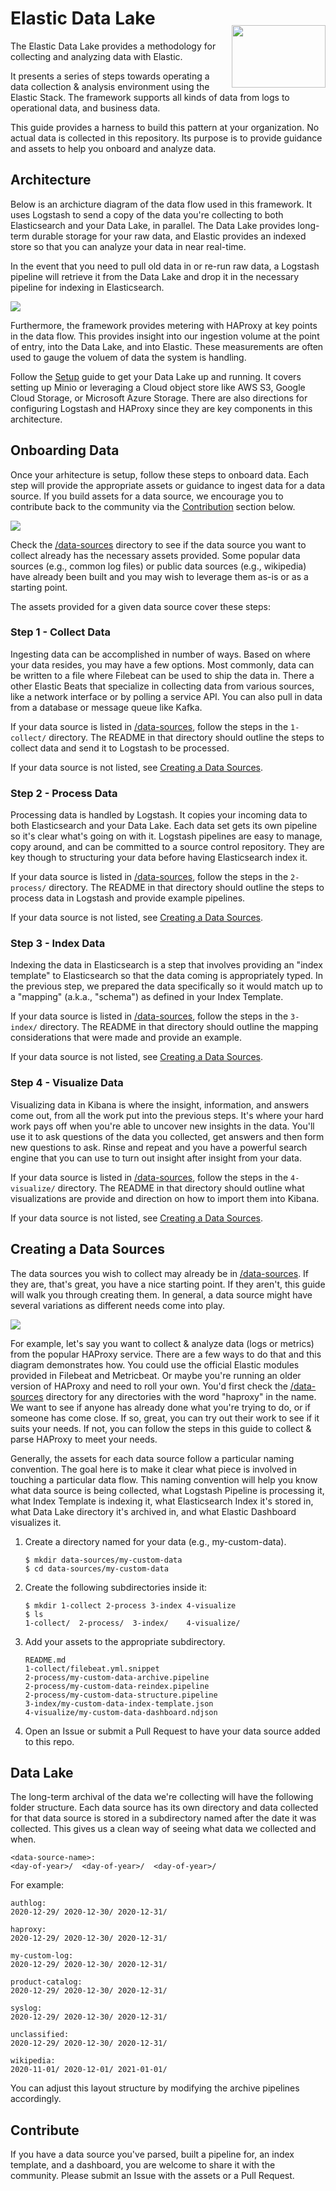 # Elastic Data Lake

<img src="images/elk-data-lake.png" align="right" height="100" width="150" style="margin-top: -25px;" />

The Elastic Data Lake provides a methodology for collecting and
analyzing data with Elastic.

It presents a series of steps towards operating a data collection
& analysis environment using the Elastic Stack.  The framework
supports all kinds of data from logs to operational data, and
business data.

This guide provides a harness to build this pattern at your
organization.  No actual data is collected in this repository.  Its
purpose is to provide guidance and assets to help you onboard and
analyze data.

## Architecture

Below is an archicture diagram of the data flow used in this
framework.  It uses Logstash to send a copy of the data you're
collecting to both Elasticsearch and your Data Lake, in parallel.
The Data Lake provides long-term durable storage for your raw data,
and Elastic provides an indexed store so that you can analyze your
data in near real-time.

In the event that you need to pull old data in or re-run raw data,
a Logstash pipeline will retrieve it from the Data Lake and drop
it in the necessary pipeline for indexing in Elasticsearch.

![](images/architecture.png)

Furthermore, the framework provides metering with HAProxy at key
points in the data flow.  This provides insight into our ingestion
volume at the point of entry, into the Data Lake, and into Elastic.
These measurements are often used to gauge the voluem of data the
system is handling.

Follow the [Setup](/setup) guide to get your Data Lake up and
running.  It covers setting up Minio or leveraging a Cloud object
store like AWS S3, Google Cloud Storage, or Microsoft Azure Storage.
There are also directions for configuring Logstash and HAProxy since
they are key components in this architecture.

## Onboarding Data

Once your arhitecture is setup, follow these steps to onboard data.
Each step will provide the appropriate assets or guidance to ingest
data for a data source.  If you build assets for a data source, we
encourage you to contribute back to the community via the
[Contribution](#contribute) section below.

![](images/onboarding-data.png)

Check the [/data-sources](/data-sources) directory to see if the
data source you want to collect already has the necessary assets
provided.  Some popular data sources (e.g., common log files) or
public data sources (e.g., wikipedia) have already been built and
you may wish to leverage them as-is or as a starting point.

The assets provided for a given data source cover these steps:

### Step 1 - Collect Data

Ingesting data can be accomplished in number of ways.  Based on
where your data resides, you may have a few options.  Most commonly,
data can be written to a file where Filebeat can be used to ship
the data in.  There a other Elastic Beats that specialize in
collecting data from various sources, like a network interface or
by polling a service API.  You can also pull in data from a database
or message queue like Kafka.

If your data source is listed in [/data-sources](/data-sources),
follow the steps in the `1-collect/` directory.  The README in that
directory should outline the steps to collect data and send it to Logstash
to be processed.

If your data source is not listed, see [Creating a Data Sources](#creating-a-data-sources).

### Step 2 - Process Data

Processing data is handled by Logstash.  It copies your incoming
data to both Elasticsearch and your Data Lake.  Each
data set gets its own pipeline so it's clear what's going on with
it.  Logstash pipelines are easy to manage, copy around, and can
be committed to a source control repository.  They are key though
to structuring your data before having Elasticsearch index it.

If your data source is listed in [/data-sources](/data-sources),
follow the steps in the `2-process/` directory.  The README in that
directory should outline the steps to process data in Logstash
and provide example pipelines.

If your data source is not listed, see [Creating a Data Sources](#creating-a-data-sources).

### Step 3 - Index Data

Indexing the data in Elasticsearch is a step that involves providing
an "index template" to Elasticsearch so that the data coming is
appropriately typed.  In the previous step, we prepared the data 
specifically so it would match up to a "mapping" (a.k.a., "schema")
as defined in your Index Template.

If your data source is listed in [/data-sources](/data-sources),
follow the steps in the `3-index/` directory.  The README in that
directory should outline the mapping considerations that were made 
and provide an example.

If your data source is not listed, see [Creating a Data Sources](#creating-a-data-sources).

### Step 4 - Visualize Data

Visualizing data in Kibana is where the insight, information, and
answers come out, from all the work put into the previous steps.
It's where your hard work pays off when you're able to uncover new
insights in the data.  You'll use it to ask questions of the data
you collected, get answers and then form new questions to ask.
Rinse and repeat and you have a powerful search engine that you can
use to turn out insight after insight from your data.

If your data source is listed in [/data-sources](/data-sources),
follow the steps in the `4-visualize/` directory.  The README in that
directory should outline what visualizations are provide and direction
on how to import them into Kibana.

If your data source is not listed, see [Creating a Data Sources](#creating-a-data-sources).

## Creating a Data Sources

The data sources you wish to collect may already be in [/data-sources](/data-sources).
If they are, that's great, you have a nice starting point.  If they aren't,
this guide will walk you through creating them.  In general, a data source 
might have several variations as different needs come into play.

![](images/data-source-assets.png)

For example, let's say you want to collect & analyze data (logs or
metrics) from the popular HAProxy service.  There are a few ways
to do that and this diagram demonstrates how.  You could use the
official Elastic modules provided in Filebeat and Metricbeat.  Or
maybe you're running an older version of HAProxy and need to roll
your own.  You'd first check the [/data-sources](/data-sources)
directory for any directories with the word "haproxy" in the name.
We want to see if anyone has already done what you're trying to do,
or if someone has come close.  If so, great, you can try out their
work to see if it suits your needs.  If not, you can follow the
steps in this guide to collect & parse HAProxy to meet your needs.

Generally, the assets for each data source follow a particular
naming convention.  The goal here is to make it clear what piece
is involved in touching a particular data flow.  This naming
convention will help you know what data source is being collected,
what Logstash Pipeline is processing it, what Index Template is
indexing it, what Elasticsearch Index it's stored in, what Data
Lake directory it's archived in, and what Elastic Dashboard
visualizes it.

1. Create a directory named for your data (e.g., my-custom-data).

	```
	$ mkdir data-sources/my-custom-data
	$ cd data-sources/my-custom-data
	```

2. Create the following subdirectories inside it:

	```
	$ mkdir 1-collect 2-process 3-index 4-visualize
	$ ls
	1-collect/	2-process/	3-index/	4-visualize/
	```

3. Add your assets to the appropriate subdirectory.

	```
	README.md
	1-collect/filebeat.yml.snippet
	2-process/my-custom-data-archive.pipeline
	2-process/my-custom-data-reindex.pipeline
	2-process/my-custom-data-structure.pipeline
	3-index/my-custom-data-index-template.json
	4-visualize/my-custom-data-dashboard.ndjson
	```

4. Open an Issue or submit a Pull Request to have your data source added to this repo.

## Data Lake

The long-term archival of the data we're collecting will have the
following folder structure.  Each data source has its own directory
and data collected for that data source is stored in a subdirectory
named after the date it was collected.  This gives us a clean way
of seeing what data we collected and when.

```
<data-source-name>:
<day-of-year>/	<day-of-year>/	<day-of-year>/
```

For example:

```
authlog:
2020-12-29/	2020-12-30/	2020-12-31/

haproxy:
2020-12-29/	2020-12-30/	2020-12-31/

my-custom-log:
2020-12-29/	2020-12-30/	2020-12-31/

product-catalog:
2020-12-29/	2020-12-30/	2020-12-31/

syslog:
2020-12-29/	2020-12-30/	2020-12-31/

unclassified:
2020-12-29/	2020-12-30/	2020-12-31/

wikipedia:
2020-11-01/	2020-12-01/	2021-01-01/
```

You can adjust this layout structure by modifying the archive
pipelines accordingly.

## Contribute

If you have a data source you've parsed, built a pipeline for, an
index template, and a dashboard, you are welcome to share it with
the community.  Please submit an Issue with the assets or a Pull
Request.


